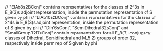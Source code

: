 // "ElAb8s2BConj" contains representatives for the classes of 2^3s in E_8(3)s adjoint representation, inside the permutation representation of S given by phi
// "ElAb16s2BConj" contains representatives for the classes of 2^4s in E_8(3)s adjoint representation, inside the permutation representation of S given by phi
// "Dih16sConj", "SemiDihedral32sConj" and "SmallGroup3217sConj" contain representatives for all E_8(3)-conjugacy classes of Dihedral, Semidihedral and M_5(2) groups of order 32, respectively inside perm rep of S given by phi
